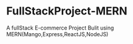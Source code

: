 # FullStackProject-MERN
A fullStack E-commerce Project Bulit using MERN(Mango,Express,ReactJS,NodeJS)
